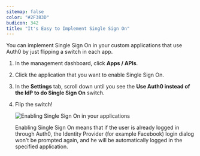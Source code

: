 ```yaml
---
sitemap: false
color: "#2F383D"
budicon: 342
title: "It's Easy to Implement Single Sign On"
---
```

You can implement Single Sign On in your custom applications that use Auth0 by just flipping a switch in each app.

1. In the management dashboard, click **Apps / APIs**.
2. Click the application that you want to enable Single Sign On.
3. In the **Settings** tab, scroll down until you see the **Use Auth0 instead of the IdP to do Single Sign On** switch.
4. Flip the switch!

	![Enabling Single Sign On in your applications](https://cdn.auth0.com/content/single-sign-on/enabling-single-sing-on-in-your-app.png)
	
	Enabling Single Sign On means that if the user is already logged in through Auth0, the Identity Provider (for example Facebook) login dialog won't be prompted again, and he will be automatically logged in the specified application.
